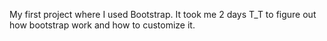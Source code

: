 My first project where I used Bootstrap. It took me 2 days T_T to figure out how bootstrap work and how to customize it.
